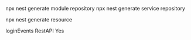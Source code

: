 
npx nest generate module repository
npx nest generate service repository


npx nest generate resource

loginEvents
RestAPI
Yes